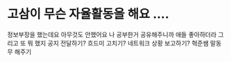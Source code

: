 # 고삼이 무슨 자율활동을 해요 ....
정보부장을 했는데요
아무것도 안했어요
나 공부한거 공유해주니까 애들 좋아하더라
그리고 또 뭐 했지
공지 전달하기?
흐드미 고치기?
네트워크 상황 보고하기?
혁준쌤 말동무 해주기

<!--stackedit_data:
eyJoaXN0b3J5IjpbMTQyMDUxNTM2NiwyMTMxMDI5MzMwXX0=
-->